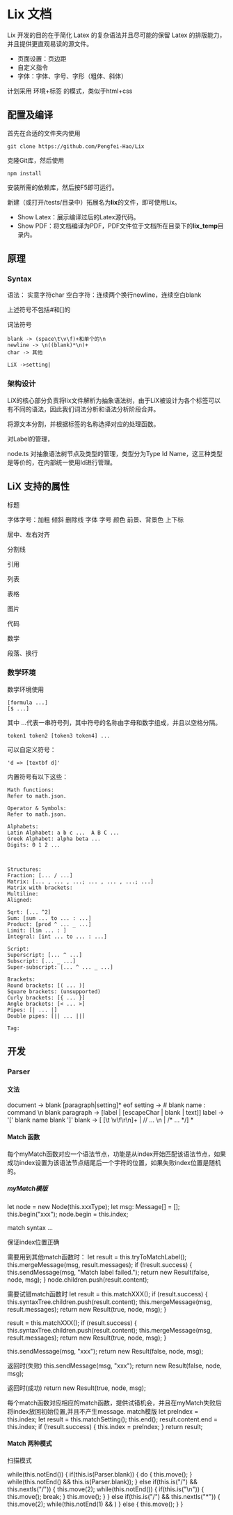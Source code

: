 # Lix 文档

Lix 开发的目的在于简化 Latex 的复杂语法并且尽可能的保留 Latex 的排版能力，并且提供更直观易读的源文件。

* 页面设置：页边距
* 自定义指令
* 字体：字体、字号、字形（粗体、斜体）


计划采用 环境+标签 的模式，类似于html+css

## 配置及编译

首先在合适的文件夹内使用
```
git clone https://github.com/Pengfei-Hao/Lix
```
克隆Git库，然后使用
```
npm install
```
安装所需的依赖库，然后按F5即可运行。

新建（或打开/tests/目录中）拓展名为**lix**的文件，即可使用Lix。

* Show Latex：展示编译过后的Latex源代码。
* Show PDF：将文档编译为PDF，PDF文件位于文档所在目录下的**lix_temp**目录内。

## 原理

### Syntax
语法：
实意字符char
空白字符：连续两个换行newline，连续空白blank

上述符号不包括#和[]的

词法符号
```
blank -> (space\t\v\f)+和单个的\n
newline -> \n((blank)*\n)+
char -> 其他
```

```
LiX ->setting|
```

### 架构设计

LiX的核心部分负责将lix文件解析为抽象语法树，由于LiX被设计为各个标签可以有不同的语法，因此我们词法分析和语法分析阶段合并。

将源文本分割，并根据标签的名称选择对应的处理函数。

对Label的管理，

node.ts 对抽象语法树节点及类型的管理，类型分为Type Id Name，这三种类型是等价的，在内部统一使用Id进行管理。

## LiX 支持的属性

标题

字体字号：加粗 倾斜 删除线 
字体 字号 颜色 前景、背景色
上下标

居中、左右对齐

分割线

引用

列表

表格

图片

代码

数学

段落、换行

### 数学环境

数学环境使用
```
[formula ...]
[$ ...]
```
其中 ...代表一串符号列，其中符号的名称由字母和数字组成，并且以空格分隔。
```
token1 token2 [token3 token4] ...
```
可以自定义符号：
```
'd => [textbf d]' 
```

内置符号有以下这些：
```
Math functions:
Refer to math.json.

Operator & Symbols:
Refer to math.json.

Alphabets:
Latin Alphabet: a b c ...  A B C ...
Greek Alphabet: alpha beta ...
Digits: 0 1 2 ...



Structures:
Fraction: [... / ...]
Matrix: [... , ... , ...; ... , ... , ...; ...]
Matrix with brackets:
Multiline:
Aligned:

Sqrt: [... ^2]
Sum: [sum ... to ... : ...]
Product: [prod ^ ... _ ...]
Limit: [lim ... : ]
Integral: [int ... to ... : ...]

Script:
Superscript: [... ^ ...]
Subscript: [... _ ...]
Super-subscript: [... ^ ... _ ...]

Brackets:
Round brackets: [( ... )]
Square brackets: (unsupported)
Curly brackets: [{ ... }]
Angle brackets: [< ... >]
Pipes: [| ... |]
Double pipes: [|| ... ||]

Tag:
``` 


## 开发

### Parser

#### 文法

document -> blank [paragraph|setting]* eof
setting -> # blank name : command \n blank
paragraph -> [label | [escapeChar | blank | text]]
label -> '[' blank name blank  ']'
blank -> [ [\t \v\f\r\n]+ | // ... \n | /* ... */] *
#### Match 函数

每个myMatch函数对应一个语法节点，功能是从index开始匹配该语法节点，如果成功index设置为该语法节点结尾后一个字符的位置，如果失败index位置是随机的。

##### myMatch模版
let node = new Node(this.xxxType);
let msg: Message[] = [];
this.begin("xxx");
node.begin = this.index;

match syntax ...

   保证index位置正确

需要用到其他match函数时：
let result = this.tryToMatchLabel();
this.mergeMessage(msg, result.messages);
if (!result.success) {
    this.sendMessage(msg, "Match label failed.");
    return new Result(false, node, msg);
}
node.children.push(result.content);

需要试错match函数时
let result = this.matchXXX();
if (result.success) {
    this.syntaxTree.children.push(result.content);
    this.mergeMessage(msg, result.messages);
    return new Result(true, node, msg);
}

result = this.matchXXX();
if (result.success) {
    this.syntaxTree.children.push(result.content);
    this.mergeMessage(msg, result.messages);
    return new Result(true, node, msg);
}

this.sendMessage(msg, "xxx");
return new Result(false, node, msg);

返回时(失败)
this.sendMessage(msg, "xxx");
return new Result(false, node, msg);

返回时(成功)
return new Result(true, node, msg);

每个match函数对应相应的match函数，提供试错机会，并且在myMatch失败后将index放回初始位置,并且不产生message.
match模版
let preIndex = this.index;
let result = this.matchSetting();
this.end();
result.content.end = this.index;
if (!result.success) {
    this.index = preIndex;
}
return result;


#### Match 两种模式

扫描模式

while(this.notEnd()) {
    if(this.is(Parser.blank)) {
        do {
            this.move();
        } while(this.notEnd() && this.is(Parser.blank));
    }
    else if(this.is("/") && this.nextIs("/")) {
        this.move(2);
        while(this.notEnd()) {
            if(this.is("\n")) {
                this.move();
                break;
            }
            this.move();
        }
    }
    else if(this.is("/") && this.nextIs("*")) {
        this.move(2);
        while(this.notEnd(1) && )
    }
    else {
        this.move();
    }
}